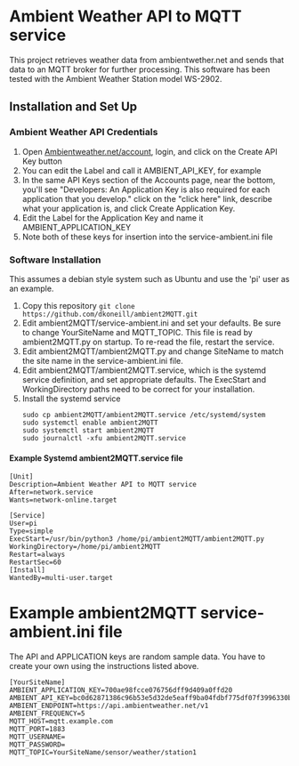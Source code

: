 # Ambient Weather API to MQTT service
This project retrieves weather data from ambientwether.net and sends
that data to an MQTT broker for further processing. This software has
been tested with the Ambient Weather Station model WS-2902.

## Installation and Set Up
### Ambient Weather API Credentials
1. Open [Ambientweather.net/account](https://ambientweather.net/account), login, and click on the Create API Key button
2. You can edit the Label and call it AMBIENT_API_KEY, for example
3. In the same API Keys section of the Accounts page, near the bottom, you'll see "Developers: An Application Key is also required for each application that you develop." click on the "click here" link, describe what your application is, and click Create Application Key.
4. Edit the Label for the Application Key and name it AMBIENT_APPLICATION_KEY
5. Note both of these keys for insertion into the service-ambient.ini file
### Software Installation
This assumes a debian style system such as Ubuntu and use the 'pi' user as an example.

1. Copy this repository ```git clone https://github.com/dkoneill/ambient2MQTT.git```
2. Edit ambient2MQTT/service-ambient.ini and set your defaults. Be sure to change YourSiteName and MQTT_TOPIC. This file is read by ambient2MQTT.py on startup. To re-read the file, restart the service.
3. Edit ambient2MQTT/ambient2MQTT.py and change SiteName to match the site name in the service-ambient.ini file.
4. Edit ambient2MQTT/ambient2MQTT.service, which is the systemd service definition, and set appropriate defaults. The ExecStart and WorkingDirectory paths need to be correct for your installation.
5. Install the systemd service
   ``` 
   sudo cp ambient2MQTT/ambient2MQTT.service /etc/systemd/system
   sudo systemctl enable ambient2MQTT
   sudo systemctl start ambient2MQTT
   sudo journalctl -xfu ambient2MQTT.service
   ```
#### Example Systemd ambient2MQTT.service file
```
[Unit]
Description=Ambient Weather API to MQTT service
After=network.service
Wants=network-online.target

[Service]
User=pi
Type=simple
ExecStart=/usr/bin/python3 /home/pi/ambient2MQTT/ambient2MQTT.py
WorkingDirectory=/home/pi/ambient2MQTT
Restart=always
RestartSec=60
[Install]
WantedBy=multi-user.target
```
# Example ambient2MQTT service-ambient.ini file
The API and APPLICATION keys are random sample data. You have to create your own using the instructions listed above.
```
[YourSiteName]
AMBIENT_APPLICATION_KEY=700ae98fcce076756dff9d409a0ffd20
AMBIENT_API_KEY=bc0d62871386c96b53e5d32de5eaff9ba04fdbf775df07f3996330bc53f4abd5
AMBIENT_ENDPOINT=https://api.ambientweather.net/v1
AMBIENT_FREQUENCY=5
MQTT_HOST=mqtt.example.com
MQTT_PORT=1883
MQTT_USERNAME=
MQTT_PASSWORD=
MQTT_TOPIC=YourSiteName/sensor/weather/station1
```
